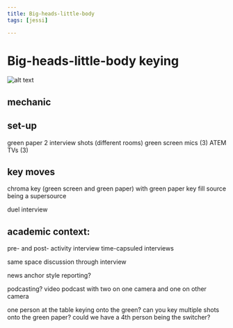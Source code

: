 ```yaml
---
title: Big-heads-little-body
tags: [jessi]

---
```


# Big-heads-little-body keying

![alt text](https://files.slack.com/files-pri/T0HTW3H0V-F05LP2NH875/01.jpg?pub_secret=ede2c13422)
## mechanic


## set-up

green paper
2 interview shots (different rooms)
green screen 
mics (3)
ATEM
TVs (3)

## key moves

chroma key (green screen and green paper) with green paper key fill source being a supersource 

duel interview 



## academic context:

pre- and post- activity interview
time-capsuled interviews 

same space discussion through interview

news anchor style reporting?

podcasting? video podcast with two on one camera and one on other camera 

one person at the table keying onto the green? can you key multiple shots onto the green paper? could we have a 4th person being the switcher?

